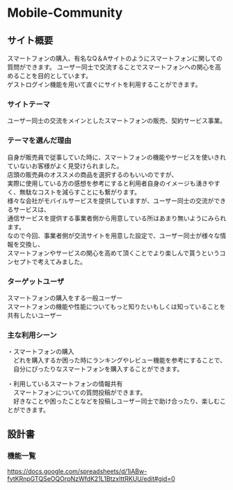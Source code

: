 # Mobile-Community

## サイト概要
スマートフォンの購入、有名なQ＆Aサイトのようにスマートフォンに関しての質問ができます。 
ユーザー同士で交流することでスマートフォンへの関心を高めることを目的としています。  
ゲストログイン機能を用いて直ぐにサイトを利用することができます。

### サイトテーマ
ユーザー同士の交流をメインとしたスマートフォンの販売、契約サービス事業。

### テーマを選んだ理由
自身が販売員で従事していた時に、スマートフォンの機能やサービスを使いきれていないお客様がよく見受けられました。   
店頭の販売員のオススメの商品を選択するのもいいのですが、  
実際に使用している方の感想を参考にすると利用者自身のイメージも湧きやすく、無駄なコストを減らすことにも繋がります。  
様々な会社がモバイルサービスを提供していますが、ユーザー同士の交流ができるサービスは、  
通信サービスを提供する事業者側から用意している所はあまり無いようにみられます。    
なので今回、事業者側が交流サイトを用意した設定で、ユーザー同士が様々な情報を交換し、  
スマートフォンやサービスの関心を高めて頂くことでより楽しんで貰うというコンセプトで考えてみました。  

### ターゲットユーザ
スマートフォンの購入をする一般ユーザー  
スマートフォンの機能や性能についてもっと知りたいもしくは知っていることを共有したいユーザー



### 主な利用シーン
・スマートフォンの購入  
&emsp;どれを購入するか困った時にランキングやレビュー機能を参考にすることで、  
&emsp;自分にぴったりなスマートフォンを購入することができます。  
   
・利用しているスマートフォンの情報共有  
&emsp;スマートフォンについての質問投稿ができます。  
&emsp;好きなことや困ったことなどを投稿しユーザー同士で助け合ったり、楽しむことができます。



## 設計書


### 機能一覧
https://docs.google.com/spreadsheets/d/1iABw-fvtKRnpGTQSeOQOrpNzWfdK21L1BtzxIttRKUU/edit#gid=0

